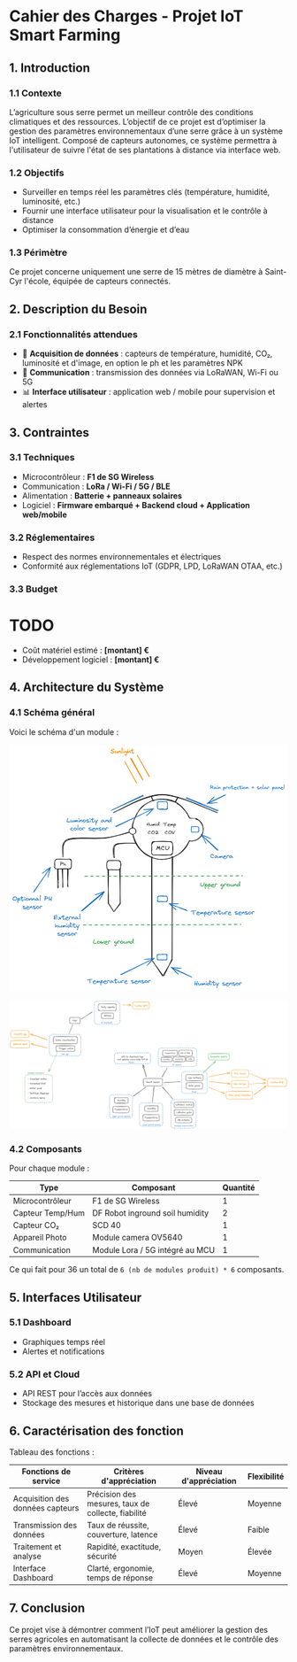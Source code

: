 # Cahier des Charges - Projet IoT Smart Farming

## 1. Introduction

### 1.1 Contexte

L’agriculture sous serre permet un meilleur contrôle des conditions climatiques et des ressources. L’objectif de ce projet est d’optimiser la gestion des paramètres environnementaux d’une serre grâce à un système IoT intelligent. Composé de capteurs autonomes, ce système permettra à l'utilisateur de suivre l'état de ses plantations à distance via interface web.  

### 1.2 Objectifs

- Surveiller en temps réel les paramètres clés (température, humidité, luminosité, etc.)  
- Fournir une interface utilisateur pour la visualisation et le contrôle à distance  
- Optimiser la consommation d’énergie et d’eau  

### 1.3 Périmètre

Ce projet concerne uniquement une serre de 15 mètres de diamètre à Saint-Cyr l'école, équipée de capteurs connectés.  

## 2. Description du Besoin

### 2.1 Fonctionnalités attendues

- 📡 **Acquisition de données** : capteurs de température, humidité, CO₂, luminosité et d'image, en option le ph et les paramètres NPK
- 📲 **Communication** : transmission des données via LoRaWAN, Wi-Fi ou 5G
- 📊 **Interface utilisateur** : application web / mobile pour supervision et alertes  

## 3. Contraintes

### 3.1 Techniques

- Microcontrôleur : **F1 de SG Wireless**  
- Communication : **LoRa / Wi-Fi / 5G / BLE**  
- Alimentation : **Batterie + panneaux solaires**  
- Logiciel : **Firmware embarqué + Backend cloud + Application web/mobile**

### 3.2 Réglementaires

- Respect des normes environnementales et électriques  
- Conformité aux réglementations IoT (GDPR, LPD, LoRaWAN OTAA, etc.)  

### 3.3 Budget

# TODO

- Coût matériel estimé : **[montant] €**
- Développement logiciel : **[montant] €**

## 4. Architecture du Système

### 4.1 Schéma général

Voici le schéma d'un module :

![Schéma du projet](images/module.png)

![Schéma bloc des fonctionnalitées](images/bloc%20diagram.png)

### 4.2 Composants  

Pour chaque module :

| Type                | Composant                       | Quantité      |
| ------------------- | ------------------------------- | ------------- |  
| Microcontrôleur     | F1 de SG Wireless               | 1             |  
| Capteur Temp/Hum    | DF Robot inground soil humidity | 2             |  
| Capteur CO₂         | SCD 40                          | 1             |
| Appareil Photo      | Module camera OV5640            | 1             |  
| Communication       | Module Lora / 5G intégré au MCU | 1             |  

Ce qui fait pour 36 un total de `6 (nb de modules produit) * 6` composants.

## 5. Interfaces Utilisateur

### 5.1 Dashboard

- Graphiques temps réel  
- Alertes et notifications  

### 5.2 API et Cloud

- API REST pour l’accès aux données  
- Stockage des mesures et historique dans une base de données

## 6. Caractérisation des fonction

Tableau des fonctions :

| Fonctions de service             | Critères d'appréciation                   | Niveau d'appréciation | Flexibilité |
|---------------------------------|--------------------------------------------|-----------------------|-------------|
| Acquisition des données capteurs| Précision des mesures, taux de collecte, fiabilité | Élevé         | Moyenne     |
| Transmission des données        | Taux de réussite, couverture, latence      | Élevé                 | Faible      |
| Traitement et analyse           | Rapidité, exactitude, sécurité             | Moyen                 | Élevée      |
| Interface Dashboard             | Clarté, ergonomie, temps de réponse        | Élevé                 | Moyenne     |

## 7. Conclusion

Ce projet vise à démontrer comment l’IoT peut améliorer la gestion des serres agricoles en automatisant la collecte de données et le contrôle des paramètres environnementaux.

